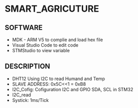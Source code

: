 # SMART_AGRICUTURE
## SOFTWARE
- MDK - ARM V5 to complie and load hex file
- Visual Studio Code to edit code
- STMStudio to view variable
## DESCRIPTION
- DHT12 Using I2C to read Humand and Temp
- SLAVE ADDRESS: 0x5C<<1 = 0xB8
- I2C_Cofig: Cofiguration I2C and GPIO SDA, SCL in STM32
- I2C_read
- Systick: 1ms/Tick
